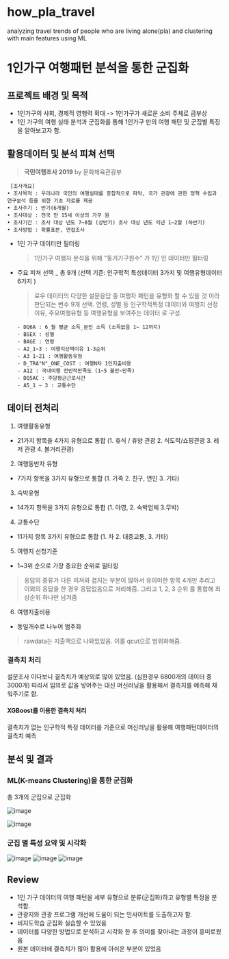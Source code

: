 # how_pla_travel
analyzing travel trends of people who are living alone(pla) and clustering with main features using ML 

# 1인가구 여행패턴 분석을 통한 군집화

## 프로젝트 배경 및 목적
- 1인가구의 사회, 경제적 영행력 확대 -> 1인가구가 새로운 소비 주체로 급부상
- 1인 가구의 여행 실태 분석과 군집화를 통해 1인가구 만의 여행 패턴 및 군집별 특징을 알아보고자 함. 

## 활용데이터 및 분석 피쳐 선택
> **국민여행조사 2019** by 문화체육관광부 
  
     [조사개요]
    • 조사목적 : 우리나라 국민의 여행실태를 종합적으로 파악, 국가 관광에 관한 정책 수립과 연구분석 등을 위한 기초 자료를 제공
    • 조사주기 : 반기(6개월)
    • 조사대상 : 전국 만 15세 이상의 가구 원
    • 조사기간 : 조사 대상 년도 7~8월 (상반기) 조사 대상 년도 익년 1~2월 (하반기)
    • 조사방법 : 확률표본, 면접조사


- 1인 가구 데이터만 필터링 
  > 1인가구 여행자 분석을 위해 "동거가구원수" 가 1인 인 데이터만 필터링
  
- 주요 피쳐 선택 _ 총 9개 (선택 기준: 인구학적 특성데이터 3가지 및 여행유형데이터 6가지 )
  > 로우 데이터의 다양한 설문응답 중 여행자 패턴을 유형화 할 수 있을 것 이라 판단되는 변수 9개 선택. 연령, 성별 등 인구학적특정 데이터와 여행지 선정이유, 주요여행유형 등 여행유형을 보여주는 데이터 로 구성.

      - DQ6A : 6_월 평균 소득_본인 소득 (소득없음 1~ 12까지)
      - BSEX : 성별
      - BAGE : 연령
      - A2_1~3 : 여행지선택이유 1-3순위
      - A3 1~21 : 여행활동유형
      - D_TRA"N"_ONE_COST : 여행N차 1인지출비용 
      - A12 : 국내여행 전반적만족도 (1~5 불만~만족)
      - DQ5AC : 주당평균근로시간
      - A5_1 ~ 3 : 교통수단

  
## 데이터 전처리
1. 여행활동유형
  - 21가지 항목을 4가지 유형으로 통합
   (1. 휴식 / 휴양 관광 2. 식도락/쇼핑관광 3. 레저 관광 4. 볼거리관광)

2. 여행동반자 유형 
  - 7가지 항목을 3가지 유형으로 통합
   (1. 가족 2. 친구, 연인 3. 기타)
  
3. 숙박유형
  - 14가지 항목을 3가지 유형으로 통합
  (1. 야영, 2. 숙박업체 3.무박)

4. 교통수단
  - 11가지 항목 3가지 유형으로 통합
   (1. 차 2. 대중교통, 3. 기타)
  
5. 여행지 선청기준
  - 1~3위 순으로 가장 중요한 순위로 필터링
  >  응답의 종류가 다른 피쳐와 겹치는 부분이 많아서 유의미한 항목 4개만 추리고 이외의 응답을 한 경우 응답없음으로 처리해줌. 그리고 1, 2, 3 순위 를 통합해 최상순위 하나만 남겨줌

6. 여행지출비용
  - 동일개수로 나누어 범주화
  > rawdata는  지출액으로 나와있었음. 이를 qcut으로 범위화해줌.

### 결측치 처리

설문조사 이다보니 결측치가 예상외로 많이 있었음. (심한경우 6800개의 데이터 중 3000개)
따라서 임의로 값을 넣어주는 대신 머신러닝을 활용해서 결측치를 예측해 채워주기로 함.

#### XGBoost를 이용한 결측치 처리
 결측치가 없는 인구학적 특정 데이터를 기준으로 머신러닝을 활용해 여행패턴데이터의 결측치 예측

## 분석 및 결과
### ML(K-means Clustering)을 통한 군집화
총 3개의 군집으로 군집화

![image](https://user-images.githubusercontent.com/60169895/94513531-e5761c80-0259-11eb-8ead-fa34a19d3a71.png)

![image](https://user-images.githubusercontent.com/60169895/94513413-9a5c0980-0259-11eb-85b1-c5fe378a04a8.png)

### 군집 별 특성 요약 및 시각화
![image](https://user-images.githubusercontent.com/60169895/95033961-f4961800-06fa-11eb-89bd-393b7b970ccd.png)
![image](https://user-images.githubusercontent.com/60169895/95033981-02e43400-06fb-11eb-900a-a626b69bea20.png)
![image](https://user-images.githubusercontent.com/60169895/95034001-12fc1380-06fb-11eb-9268-aac39a517256.png)


## Review
- 1인 가구 데이터의 여행 패턴을 세부 유형으로 분류(군집화)하고 유형별 특정을 분석함.
- 관광지와 관광 프로그램 개선에 도움이 되는 인사이트를 도출하고자 함.
- 비지도학습 군집화  실습할 수 있었음
- 데이터를 다양한 방법으로 분석하고 시각화 한 후 의미를 찾아내는 과정이 흥미로웠음
- 원본 데이터에 결측치가 많아 활용에 아쉬운 부분이 있었음





